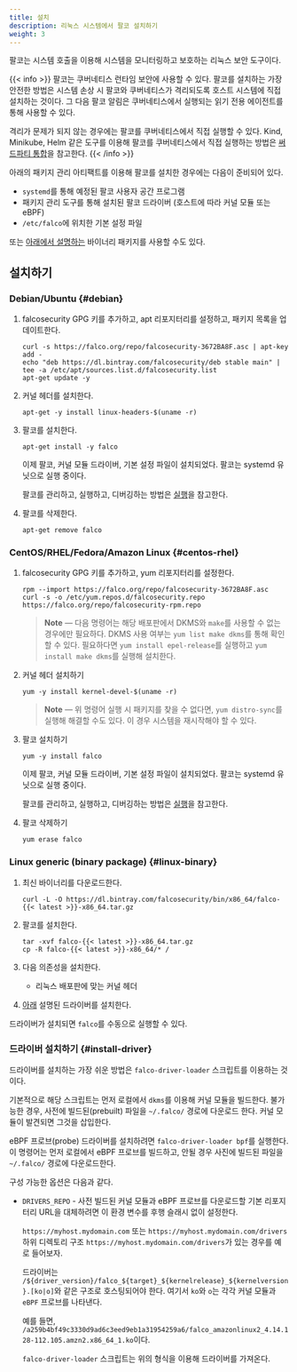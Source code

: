 ```yaml
---
title: 설치
description: 리눅스 시스템에서 팔코 설치하기
weight: 3
---
```


팔코는 시스템 호출을 이용해 시스템을 모니터링하고 보호하는 리눅스 보안 도구이다.

{{< info >}}
팔코는 쿠버네티스 런타임 보안에 사용할 수 있다.
팔코를 설치하는 가장 안전한 방법은 시스템 손상 시 팔코와 쿠버네티스가 격리되도록 호스트 시스템에 직접 설치하는 것이다.
그 다음 팔코 알림은 쿠버네티스에서 실행되는 읽기 전용 에이전트를 통해 사용할 수 있다.

격리가 문제가 되지 않는 경우에는 팔코를 쿠버네티스에서 직접 실행할 수 있다.
Kind, Minikube, Helm 같은 도구를 이용해 팔코를 쿠버네티스에서 직접 실행하는 방법은 [써드파티 통합](https://falco.org/docs/third-party/)을 참고한다.
{{< /info >}}

아래의 패키지 관리 아티팩트를 이용해 팔코를 설치한 경우에는 다음이 준비되어 있다.

 - `systemd`를 통해 예정된 팔코 사용자 공간 프로그램
 - 패키지 관리 도구를 통해 설치된 팔코 드라이버 (호스트에 따라 커널 모듈 또는 eBPF)
 - `/etc/falco`에 위치한 기본 설정 파일

또는 [아래에서 설명하는](#linux-binary) 바이너리 패키지를 사용할 수도 있다.

## 설치하기

### Debian/Ubuntu {#debian}

1. falcosecurity GPG 키를 추가하고, apt 리포지터리를 설정하고, 패키지 목록을 업데이트한다.

    ```shell
    curl -s https://falco.org/repo/falcosecurity-3672BA8F.asc | apt-key add -
    echo "deb https://dl.bintray.com/falcosecurity/deb stable main" | tee -a /etc/apt/sources.list.d/falcosecurity.list
    apt-get update -y
    ```

2. 커널 헤더를 설치한다.

    ```shell
    apt-get -y install linux-headers-$(uname -r)
    ```

3. 팔코를 설치한다.

    ```shell
    apt-get install -y falco
    ```

    이제 팔코, 커널 모듈 드라이버, 기본 설정 파일이 설치되었다.
	 팔코는 systemd 유닛으로 실행 중이다.

	 팔코를 관리하고, 실행하고, 디버깅하는 방법은 [실행](https://falco.org/docs/running/)을 참고한다.

4. 팔코를 삭제한다.

    ```shell
    apt-get remove falco
    ```

### CentOS/RHEL/Fedora/Amazon Linux {#centos-rhel}

1. falcosecurity GPG 키를 추가하고, yum 리포지터리를 설정한다.

    ```shell
    rpm --import https://falco.org/repo/falcosecurity-3672BA8F.asc
    curl -s -o /etc/yum.repos.d/falcosecurity.repo https://falco.org/repo/falcosecurity-rpm.repo
    ```

    > **Note** — 다음 명령어는 해당 배포판에서 DKMS와 `make`를 사용할 수 없는 경우에만 필요하다. DKMS 사용 여부는 `yum list make dkms`를  통해 확인할 수 있다. 필요하다면 `yum install epel-release`를 실행하고 `yum install make dkms`를 실행해 설치한다.

2. 커널 헤더 설치하기

    ```shell
    yum -y install kernel-devel-$(uname -r)
    ```

    > **Note** — 위 명령어 실행 시 패키지를 찾을 수 없다면, `yum distro-sync`를 실행해 해결할 수도 있다. 이 경우 시스템을 재시작해야 할 수 있다.

3. 팔코 설치하기

    ```shell
    yum -y install falco
    ```

	 이제 팔코, 커널 모듈 드라이버, 기본 설정 파일이 설치되었다.
	 팔코는 systemd 유닛으로 실행 중이다.

	 팔코를 관리하고, 실행하고, 디버깅하는 방법은 [실행](https://falco.org/docs/running/)을 참고한다.

4. 팔코 삭제하기

    ```shell
    yum erase falco
    ```

### Linux generic (binary package) {#linux-binary}

1. 최신 바이너리를 다운로드한다.

    ```shell
    curl -L -O https://dl.bintray.com/falcosecurity/bin/x86_64/falco-{{< latest >}}-x86_64.tar.gz
    ```

2. 팔코를 설치한다.

    ```shell
    tar -xvf falco-{{< latest >}}-x86_64.tar.gz
    cp -R falco-{{< latest >}}-x86_64/* /
    ```

3. 다음 의존성을 설치한다.
	- 리눅스 배포판에 맞는 커널 헤더

4. [아래](#install-driver) 설명된 드라이버를 설치한다.

드라이버가 설치되면 `falco`를 수동으로 실행할 수 있다.

### 드라이버 설치하기 {#install-driver}

드라이버를 설치하는 가장 쉬운 방법은 `falco-driver-loader` 스크립트를 이용하는 것이다.

기본적으로 해당 스크립트는 먼저 로컬에서 `dkms`를 이용해 커널 모듈을 빌드한다. 불가능한 경우, 사전에 빌드된(prebuilt) 파일을 `~/.falco/` 경로에 다운로드 한다. 커널 모듈이 발견되면 그것을 삽입한다.

eBPF 프로브(probe) 드라이버를 설치하려면 `falco-driver-loader bpf`를 실행한다.
이 명령어는 먼저 로컬에서 eBPF 프로브를 빌드하고, 안될 경우 사진에 빌드된 파일을 `~/.falco/` 경로에 다운로드한다.

구성 가능한 옵션은 다음과 같다.

- `DRIVERS_REPO` - 사전 빌드된 커널 모듈과 eBPF 프로브를 다운로드할 기본 리포지터리 URL을 대체하려면 이 환경 변수를 후행 슬래시 없이 설정한다.

    `https://myhost.mydomain.com` 또는 `https://myhost.mydomain.com/drivers` 하위 디렉토리 구조 `https://myhost.mydomain.com/drivers`가 있는 경우를 예로 들어보자.

    드라이버는 `/${driver_version}/falco_${target}_${kernelrelease}_${kernelversion}.[ko|o]`와 같은 구조로 호스팅되어야 한다. 여기서 `ko`와 `o`는 각각 커널 모듈과 `eBPF` 프로브를 나타낸다.

    예를 들면, `/a259b4bf49c3330d9ad6c3eed9eb1a31954259a6/falco_amazonlinux2_4.14.128-112.105.amzn2.x86_64_1.ko`이다.

    `falco-driver-loader` 스크립트는 위의 형식을 이용해 드라이버를 가져온다.
